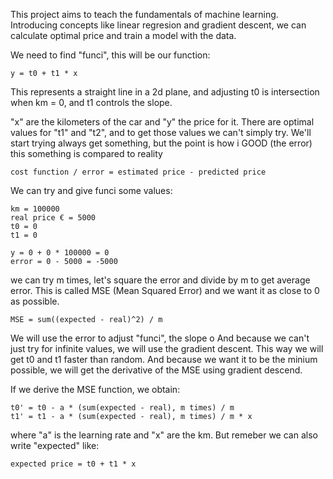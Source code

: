 This project aims to teach the fundamentals of machine learning.
Introducing concepts like linear regresion and gradient descent,
we can calculate optimal price and train a model with the data.

We need to find "funci", this will be our function:

    y = t0 + t1 * x 

This represents a straight line in a 2d plane, and adjusting 
t0 is intersection when km = 0, and t1 controls the slope.

"x" are the kilometers of the car and "y" the price for it.
There are optimal values for "t1" and "t2", and to get those values
we can't simply try. We'll start trying always get something, but the point is how i
GOOD (the error) this something is compared to reality

    cost function / error = estimated price - predicted price

We can try and give funci some values:

    km = 100000
    real price € = 5000
    t0 = 0
    t1 = 0

    y = 0 + 0 * 100000 = 0
    error = 0 - 5000 = -5000

we can try m times, let's square the error and divide by m to get average error.
This is called MSE (Mean Squared Error) and we want it as close to 0 as possible.

    MSE = sum((expected - real)^2) / m

We will use the error to adjust "funci", the slope o
And because we can't just try for infinite values, we will use the gradient
descent. This way we will get t0 and t1 faster than random.
And because we want it to be the minium possible, 
we will get the derivative of the MSE using gradient descend.

If we derive the MSE function, we obtain:

    t0' = t0 - a * (sum(expected - real), m times) / m
    t1' = t1 - a * (sum(expected - real), m times) / m * x

where "a" is the learning rate and "x" are the km.
But remeber we can also write "expected" like:
    
    expected price = t0 + t1 * x







    




